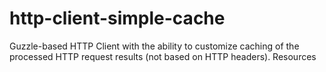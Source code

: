 # http-client-simple-cache
Guzzle-based HTTP Client with the ability to customize caching of the processed HTTP request results (not based on HTTP headers).  Resources
